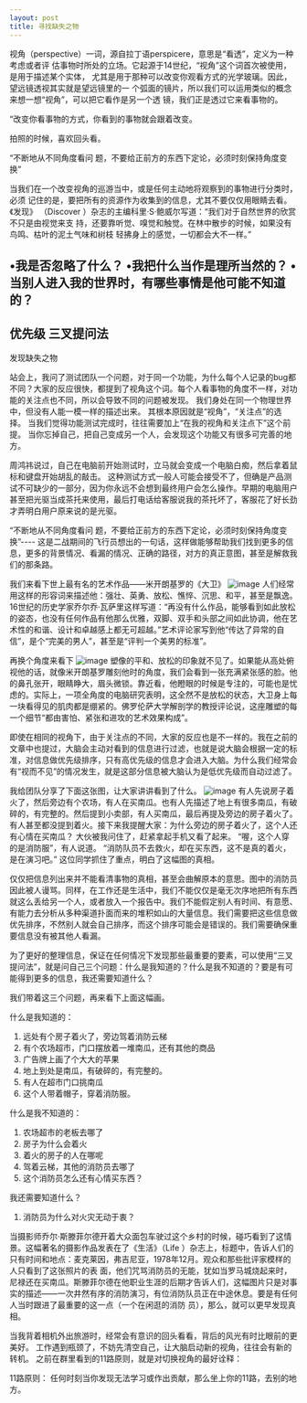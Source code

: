 ```yaml
---
layout: post
title: 寻找缺失之物
---
```

视角（perspective）一词，源自拉丁语perspicere，意思是“看透”，定义为一种考虑或者评
估事物时所处的立场。它起源于14世纪，“视角”这个词首次被使用，是用于描述某个实体，
尤其是用于那种可以改变你观看方式的光学玻璃。因此，望远镜透视其实就是望远镜里的一
个弧面的镜片，所以我们可以运用类似的概念来想一想“视角”，可以把它看作是另一个透
镜，我们正是透过它来看事物的。

“改变你看事物的方式，你看到的事物就会跟着改变。

拍照的时候，喜欢回头看。

“不断地从不同角度看问
题，不要给正前方的东西下定论，必须时刻保持角度变换”

当我们在一个改变视角的巡游当中，或是任何主动地将观察到的事物进行分类时，必须
记住的是，要把所有的资源作为收集到的信息，尤其不要仅仅用眼睛去看。《发现》
（Discover  ）杂志的主编科里·S·鲍威尔写道：“我们对于自然世界的欣赏不只是由视觉来支
持，还要靠听觉、嗅觉和触觉。在林中散步的时候，如果没有鸟鸣、枯叶的泥土气味和树枝
轻拂身上的感觉，一切都会大不一样。”

•我是否忽略了什么？
•我把什么当作是理所当然的？
•当别人进入我的世界时，有哪些事情是他可能不知道的？
----------------------
优先级
三叉提问法
----------------------

发现缺失之物

站会上，我问了测试团队一个问题，对于同一个功能，为什么每个人记录的bug都不同？大家的反应很快，都提到了视角这个词。每个人看事物的角度不一样，对功能的关注点也不同，所以会导致不同的问题被发现。 我们身处在同一个物理世界中，但没有人能一模一样的描述出来。 其根本原因就是“视角”，“关注点”的选择。 当我们觉得功能测试完成时，往往需要加上“在我的视角和关注点下”这个前提。 当你忘掉自己，把自己变成另一个人，会发现这个功能又有很多可完善的地方。 

周鸿祎说过，自己在电脑前开始测试时，立马就会变成一个电脑白痴，然后拿着鼠标和键盘开始胡乱的敲击。 这种测试方式一般人可能会接受不了，但确是产品测试不可缺少的一部分，因为你永远不会想到最终用户会怎么操作。早期的电脑用户甚至把光驱当成茶托来使用，最后打电话给客服说我的茶托坏了，客服花了好长劲才弄明白用户原来说的是光驱。

“不断地从不同角度看问
题，不要给正前方的东西下定论，必须时刻保持角度变换”----
这是二战期间的飞行员想出的一句话，这样做能够帮助我们找到更多的信息，更多的背景情况、看漏的情况、正确的路径，对方的真正意图，甚至是解救我们的那条路。

我们来看下世上最有名的艺术作品——米开朗基罗的《大卫》
![image](http://yanzhiww.top/wordpress/wp-content/uploads/2019/05/%E5%A4%A7%E5%8D%AB1-1024x732.jpg)
人们经常用这样的形容词来描述他：强壮、英勇、放松、憔悴、沉思、和平，甚至是飘逸。16世纪的历史学家乔尔乔·瓦萨里这样写道：“再没有什么作品，能够看到如此放松的姿态，也没有任何作品有他那么优雅，双脚、双手和头部之间如此协调，他在艺术性的和谐、设计和卓越感上都无可超越。”艺术评论家写到他“传达了异常的自信”，是个“完美的男人”，甚至是“评判一个美男的标准”。

再换个角度来看下
![image](http://yanzhiww.top/wordpress/wp-content/uploads/2019/05/%E5%A4%A7%E5%8D%AB2.jpg)
塑像的平和、放松的印象就不见了。如果能从高处俯视他的话，就像米开朗基罗雕刻他时的角度，我们会看到一张充满紧张感的脸。他的鼻孔张开，眼睛睁大，眉头微锁。靠近看，他瞪眼的时候是专注的，可能也是忧虑的。实际上，一项全角度的电脑研究表明，这全然不是放松的状态，大卫身上每一块看得见的肌肉都是绷紧的。佛罗伦萨大学解剖学的教授评论说，这座雕塑的每一个细节“都由害怕、紧张和进攻的艺术效果构成”。

即使在相同的视角下，由于关注点的不同，大家的反应也是不一样的。我在之前的文章中也提过，大脑会主动对看到的信息进行过滤，也就是说大脑会根据一定的标准，对信息做优先级排序，只有高优先级的信息才会进入大脑。为什么我们经常会有“视而不见”的情况发生，就是这部分信息被大脑认为是低优先级而自动过滤了。

我给团队分享了下面这张图，让大家讲讲看到了什么。
![image](http://yanzhiww.top/wordpress/wp-content/uploads/2019/05/test.jpg)
有人先说房子着火了，然后旁边有个农场，有人在买南瓜。也有人先描述了地上有很多南瓜，有破碎的，有完整的。然后提到小卖部，有人买南瓜，最后再提及旁边的房子着火了。有人甚至都没提到着火。接下来我提醒大家：为什么旁边的房子着火了，这个人还有心情在买南瓜？ 大伙被我问住了，赶紧拿起手机又看了起来。 “喔，这个人穿的是消防服”，有人说道。 “消防队员不去救火，却在买东西，这不是真的着火，是在演习吧。” 这位同学抓住了重点，明白了这幅图的真相。

仅仅把信息列出来并不能看清事物的真相，甚至会曲解原本的意思。图中的消防员因此被人谩骂。同样，在工作还是生活中，我们不能仅仅是毫无次序地把所有东西就这么丢给另一个人，或者放入一个报告中。我们不能假定别人有时间、有意愿、有能力去分析从多种渠道扑面而来的堆积如山的大量信息。我们需要把这些信息做优先排序，不然别人就会自己排序，而这个排序可能会是错误的。我们需要确保重要信息没有被其他人看漏。

为了更好的整理信息，保证在任何情况下发现那些最重要的要素，可以使用“三叉提问法”，就是问自己三个问题：什么是我知道的？什么是我不知道的？要是有可能得到更多的信息，我还需要知道什么？

我们带着这三个问题，再来看下上面这幅画。

什么是我知道的：
1. 远处有个房子着火了，旁边驾着消防云梯
2. 有个农场超市，门口摆放着一堆南瓜，还有其他的商品
3. 广告牌上画了个大大的苹果
4. 地上到处是南瓜，有破碎的，有完整的。
5. 有人在超市门口挑南瓜
6. 这个人带着帽子，穿着消防服。

什么是我不知道的：
1. 农场超市的老板去哪了
2. 房子为什么会着火
3. 着火的房子的人在哪呢
3. 驾着云梯，其他的消防员去哪了
4. 这个消防员怎么还有心情买东西？

我还需要知道什么？
1. 消防员为什么对火灾无动于衷？

当摄影师乔尔·斯滕菲尔德开着大众面包车驶过这个乡村的时候，碰巧看到了这情景。这幅著名的摄影作品发表在了《生活》（Life  ）杂志上，标题中，告诉人们的只有时间和地点：麦克莱因，弗吉尼亚，1978年12月。观众和那些批评家模样的人只看到了这张照片的表
面，他们咒骂消防员的无能，犹如当罗马城烧起来时，尼禄还在买南瓜。斯滕菲尔德在他职业生涯的后期才告诉人们，这幅图片只是对事实的描述——一次井然有序的消防演习，有位消防队员正在中途休息。要是有任何人当时跟进了最重要的这一点（一个在闲逛的消防
员），那么，就可以更早发现真相。

当我背着相机外出旅游时，经常会有意识的回头看看，背后的风光有时比眼前的更美好。 工作遇到瓶颈了，不妨先清空自己，让大脑启动新的视角，往往会有新的转机。 之前在群里看到的11路原则，就是对切换视角的最好诠释：

11路原则： 任何时刻当你发现无法学习或作出贡献，那么坐上你的11路，去别的地方。
